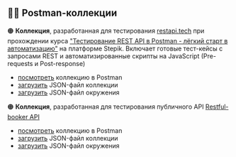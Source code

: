 ## :man_astronaut: Postman-коллекции

:orange_circle: **Коллекция**, разработанная для тестирования [restapi.tech](https://restapi.tech/) при прохождении курса ["Тестирование REST API в Postman - лёгкий старт в автоматизацию"](https://stepik.org/course/131052) на платформе Stepik. Включает готовые тест-кейсы с запросами REST и автоматизированные скрипты на JavaScript (Pre-requests и Post-response)

- [посмотреть](https://www.postman.com/test-public-apis/portfolio/collection/hwl0dh1/stepik-rest-api-course) коллекцию в Postman
- [загрузить](/postman_collections/stepik_rest_api_course/Stepik%20REST%20API%20Course.postman_collection.json) JSON-файл коллекции
- [загрузить](/postman_collections/stepik_rest_api_course/Stepik%20REST%20API%20Course%20Env.postman_environment.json) JSON-файл окружения

:orange_circle: **Коллекция**, разработанная для тестирования публичного API [Restful-booker API](https://restful-booker.herokuapp.com/apidoc/index.html)

- [посмотреть](https://www.postman.com/test-public-apis/portfolio/collection/whaouku/restful-booker-api) коллекцию в Postman
- [загрузить](/postman_collections/restful_booker_api/Restful-booker%20API.postman_collection.json) JSON-файл коллекции
- [загрузить](/postman_collections/restful_booker_api/Restful-booker%20env.postman_environment.json) JSON-файл окружения
